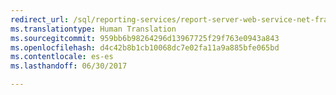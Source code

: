 ```yaml
---
redirect_url: /sql/reporting-services/report-server-web-service-net-framework-soap-headers/using-reporting-services-soap-headers
ms.translationtype: Human Translation
ms.sourcegitcommit: 959bb6b98264296d13967725f29f763e0943a843
ms.openlocfilehash: d4c42b8b1cb10068dc7e02fa11a9a885bfe065bd
ms.contentlocale: es-es
ms.lasthandoff: 06/30/2017

---
```


